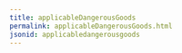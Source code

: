 ```yaml
---
title: applicableDangerousGoods
permalink: applicableDangerousGoods.html
jsonid: applicabledangerousgoods
---
```

